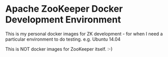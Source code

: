 # Apache ZooKeeper Docker Development Environment

This is my personal docker images for ZK development - for when I need
a particular environment to do testing. e.g. Ubuntu 14.04

This is NOT docker images for ZooKeeper itself. :-)
